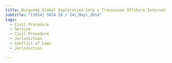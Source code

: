 ```yaml
---
title: Burgundy Global Exploration Corp v Transocean Offshore International Ventures Ltd and 
subtitle: "[2014] SGCA 24 / 14\_May\_2014"
tags:
  - Civil Procedure
  - Service
  - Civil Procedure
  - Jurisdiction
  - Conflict of Laws
  - Jurisdiction

---
```



